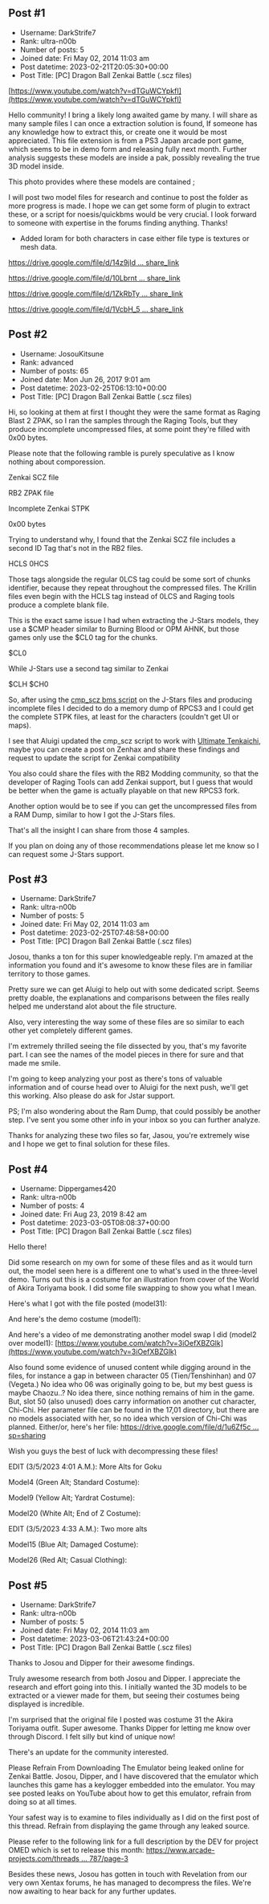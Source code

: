 ## Post #1
- Username: DarkStrife7
- Rank: ultra-n00b
- Number of posts: 5
- Joined date: Fri May 02, 2014 11:03 am
- Post datetime: 2023-02-21T20:05:30+00:00
- Post Title: [PC] Dragon Ball Zenkai Battle (.scz files)

[https://www.youtube.com/watch?v=dTGuWCYpkfI](https://www.youtube.com/watch?v=dTGuWCYpkfI)

Hello community! I bring a likely long awaited game by many. I will share as many sample files I can once a extraction solution is found, If someone has any knowledge how to extract this, or create one it would be most appreciated. This file extension is from a PS3 Japan arcade port game, which seems to be in demo form and releasing fully next month. Further analysis suggests these models are inside a pak, possibly revealing the true 3D model inside. 

This photo provides where these models are contained ;



I will post two model files for research and continue to post the folder as more progress is made. I hope we can get some form of plugin to extract these, or a script for noesis/quickbms would be very crucial. I look forward to someone with expertise in the forums finding anything. Thanks!

- Added Ioram for both characters in case either file type is textures or mesh data.

[https://drive.google.com/file/d/14z9jId ... share_link](https://drive.google.com/file/d/14z9jIdPruzfU8JI1UBQNGBb628cpkFQG/view?usp=share_link)

[https://drive.google.com/file/d/10Lbrnt ... share_link](https://drive.google.com/file/d/10LbrntSXX1VSyh5H8hPA8cx1zjx6hGFN/view?usp=share_link)

[https://drive.google.com/file/d/1ZkRbTy ... share_link](https://drive.google.com/file/d/1ZkRbTytmMl4GOZKmCRJ2Okd1OlGELK6k/view?usp=share_link)

[https://drive.google.com/file/d/1VcbH_5 ... share_link](https://drive.google.com/file/d/1VcbH_5y5I0puQIroKezEnheBFxDlJTu7/view?usp=share_link)
## Post #2
- Username: JosouKitsune
- Rank: advanced
- Number of posts: 65
- Joined date: Mon Jun 26, 2017 9:01 am
- Post datetime: 2023-02-25T06:13:10+00:00
- Post Title: [PC] Dragon Ball Zenkai Battle (.scz files)

Hi, so looking at them at first I thought they were the same format as Raging Blast 2 ZPAK, so I ran the samples through the Raging Tools, but they produce incomplete uncompressed files, at some point they're filled with 0x00 bytes.

Please note that the following ramble is purely speculative as I know nothing about comporession.

Zenkai SCZ file


RB2 ZPAK file


Incomplete Zenkai STPK


0x00 bytes


Trying to understand why, I found that the Zenkai SCZ file includes a second ID Tag that's not in the RB2 files.

HCLS
0HCS


Those tags alongside the regular 0LCS tag could be some sort of chunks identifier, because they repeat throughout the compressed files.
The Krillin files even begin with the HCLS tag instead of 0LCS and Raging tools produce a complete blank file.


This is the exact same issue I had when extracting the J-Stars models, they use a $CMP header similar to Burning Blood or OPM AHNK, but those games only use the $CL0 tag for the chunks.

$CL0


While J-Stars use a second tag similar to Zenkai

$CLH
$CH0


So, after using the [cmp_scz bms script](http://aluigi.altervista.org/bms/cmp_scz.bms) on the J-Stars files and producing incomplete files I decided to do a memory dump of RPCS3 and I could get the complete STPK files, at least for the characters (couldn't get UI or maps).

I see that Aluigi updated the cmp_scz script to work with [Ultimate Tenkaichi](https://www.zenhax.com/viewtopic.php?t=12577), maybe you can create a post on Zenhax and share these findings and request to update the script for Zenkai compatibility

You also could share the files with the RB2 Modding community, so that the developer of Raging Tools can add Zenkai support, but I guess that would be better when the game is actually playable on that new RPCS3 fork.

Another option would be to see if you can get the uncompressed files from a RAM Dump, similar to how I got the J-Stars files.

That's all the insight I can share from those 4 samples.

If you plan on doing any of those recommendations please let me know so I can request some J-Stars support.
## Post #3
- Username: DarkStrife7
- Rank: ultra-n00b
- Number of posts: 5
- Joined date: Fri May 02, 2014 11:03 am
- Post datetime: 2023-02-25T07:48:58+00:00
- Post Title: [PC] Dragon Ball Zenkai Battle (.scz files)

Josou, thanks a ton for this super knowledgeable reply. I'm amazed at the information you found and it's awesome to know these files are in familiar territory to those games. 

Pretty sure we can get Aluigi to help out with some dedicated script. Seems pretty doable, the explanations and comparisons between the files really helped me understand alot about the file structure.

Also, very interesting the way some of these files are so similar to each other yet completely different games. 

I'm extremely thrilled seeing the file dissected by you, that's my favorite part. I can see the names of the model pieces in there for sure and that made me smile. 

I'm going to keep analyzing your post as there's tons of valuable information and of course head over to Aluigi for the next push, we'll get this working. Also please do ask for Jstar support. 

PS; I'm also wondering about the Ram Dump, that could possibly be another step. I've sent you some other info in your inbox so you can further analyze. 

Thanks for analyzing these two files so far, Jasou, you're extremely wise and I hope we get to final solution for these files.
## Post #4
- Username: Dippergames420
- Rank: ultra-n00b
- Number of posts: 4
- Joined date: Fri Aug 23, 2019 8:42 am
- Post datetime: 2023-03-05T08:08:37+00:00
- Post Title: [PC] Dragon Ball Zenkai Battle (.scz files)

Hello there!

Did some research on my own for some of these files and as it would turn out, the model seen here is a different one to what's used in the three-level demo. Turns out this is a costume for an illustration from cover of the World of Akira Toriyama book. I did some file swapping to show you what I mean.

Here's what I got with the file posted (model31):


And here's the demo costume (model1):


And here's a video of me demonstrating another model swap I did (model2 over model1): [https://www.youtube.com/watch?v=3iOefXBZGlk](https://www.youtube.com/watch?v=3iOefXBZGlk)

Also found some evidence of unused content while digging around in the files, for instance a gap in between character 05 (Tien/Tenshinhan) and 07 (Vegeta.) No idea who 06 was originally going to be, but my best guess is maybe Chaozu..? No idea there, since nothing remains of him in the game. But, slot 50 (also unused) does carry information on another cut character, Chi-Chi. Her parameter file can be found in the 17,01 directory, but there are no models associated with her, so no idea which version of Chi-Chi was planned. Either/or, here's her file: [https://drive.google.com/file/d/1u6Zf5c ... sp=sharing](https://drive.google.com/file/d/1u6Zf5cI7xioe5iwvUeuco8MyMRBHfXcM/view?usp=sharing)

Wish you guys the best of luck with decompressing these files!

EDIT (3/5/2023 4:01 A.M.): More Alts for Goku

Model4 (Green Alt; Standard Costume):


Model9 (Yellow Alt; Yardrat Costume):


Model20 (White Alt; End of Z Costume):


EDIT (3/5/2023 4:33 A.M.): Two more alts

Model15 (Blue Alt; Damaged Costume):


Model26 (Red Alt; Casual Clothing):
## Post #5
- Username: DarkStrife7
- Rank: ultra-n00b
- Number of posts: 5
- Joined date: Fri May 02, 2014 11:03 am
- Post datetime: 2023-03-06T21:43:24+00:00
- Post Title: [PC] Dragon Ball Zenkai Battle (.scz files)

Thanks to Josou and Dipper for their awesome findings.

Truly awesome research from both Josou and Dipper. I appreciate the research and effort going into this. I initially wanted the 3D models to be extracted or a viewer made for them, but seeing their costumes being displayed is incredible. 

I'm surprised that the original file I posted was costume 31 the Akira Toriyama outfit. Super awesome. Thanks Dipper for letting me know over through Discord. I felt silly but kind of unique now!   

There's an update for the community interested.

Please Refrain From Downloading The Emulator being leaked online for Zenkai Battle. Josou, Dipper, and I have discovered that the emulator which launches this game has a keylogger embedded into the emulator. You may see posted leaks on YouTube about how to get this emulator, refrain from doing so at all times.

Your safest way is to examine to files individually as I did on the first post of this thread. Refrain from displaying the game through any leaked source. 

Please refer to the following link for a full description by the DEV for project OMED which is set to release this month:
[https://www.arcade-projects.com/threads ... 787/page-3](https://www.arcade-projects.com/threads/namco-system-357-emulation-maybe-project-omed-2023.23787/page-3)

Besides these news, Josou has gotten in touch with Revelation from our very own Xentax forums, he has managed to decompress the files. We're now awaiting to hear back for any further updates.
